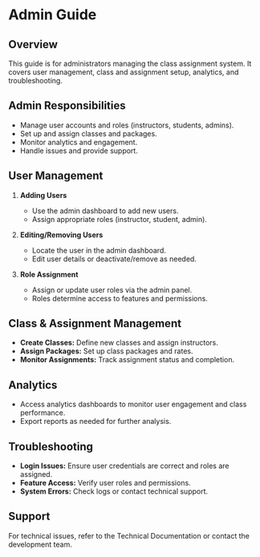 # Admin Guide

## Overview
This guide is for administrators managing the class assignment system. It covers user management, class and assignment setup, analytics, and troubleshooting.

## Admin Responsibilities

- Manage user accounts and roles (instructors, students, admins).
- Set up and assign classes and packages.
- Monitor analytics and engagement.
- Handle issues and provide support.

## User Management

1. **Adding Users**
   - Use the admin dashboard to add new users.
   - Assign appropriate roles (instructor, student, admin).

2. **Editing/Removing Users**
   - Locate the user in the admin dashboard.
   - Edit user details or deactivate/remove as needed.

3. **Role Assignment**
   - Assign or update user roles via the admin panel.
   - Roles determine access to features and permissions.

## Class & Assignment Management

- **Create Classes:** Define new classes and assign instructors.
- **Assign Packages:** Set up class packages and rates.
- **Monitor Assignments:** Track assignment status and completion.

## Analytics

- Access analytics dashboards to monitor user engagement and class performance.
- Export reports as needed for further analysis.

## Troubleshooting

- **Login Issues:** Ensure user credentials are correct and roles are assigned.
- **Feature Access:** Verify user roles and permissions.
- **System Errors:** Check logs or contact technical support.

## Support

For technical issues, refer to the Technical Documentation or contact the development team.
